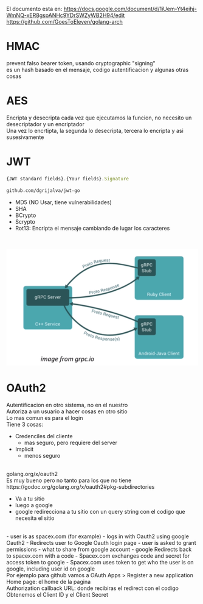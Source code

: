 El documento esta en:
https://docs.google.com/document/d/1iUem-Yt4eihj-WmNQ-xER8gspANHc9YDrSWZyWB2H94/edit
<br />
https://github.com/GoesToEleven/golang-arch

# HMAC
 prevent falso bearer token, usando cryptographic "signing"<br />
 es un hash basado en el mensaje, codigo autentificacion y algunas otras cosas

# AES
Encripta y desecripta cada vez que ejecutamos la funcion, no necesito un desecriptador y un encriptador<br />
Una vez lo encrtipta, la segunda lo desecripta, tercera lo encripta y asi susesivamente

 # JWT
```javascript
{JWT standard fields}.{Your fields}.Signature
```
```sh
github.com/dgrijalva/jwt-go
```

- MD5 (NO Usar, tiene vulnerabilidades)
- SHA
- BCrypto
- Scrypto
- Rot13: Encripta el mensaje cambiando de lugar los caracteres
<br />

![Events](../images/61.png)


# OAuth2
Autentificacion en otro sistema, no en el nuestro <br />
Autoriza a un usuario a hacer cosas en otro sitio<br />
Lo mas comun es para el login <br />
Tiene 3 cosas:
- Credenciles del cliente
    - mas seguro, pero requiere del server
- Implicit
    - menos seguro

<br />
golang.org/x/oauth2 <br/>
Es muy bueno pero no tanto para los que no tiene <br/>
https://godoc.org/golang.org/x/oauth2#pkg-subdirectories <br />

- Va a tu sitio
- luego a google
- google redirecciona a tu sitio con un query string con el codigo que necesita el sitio
<br />
- user is as spacex.com (for example)
    - logs in with Oauth2 using google Oauth2
    - Redirects user to Google Oauth login page
        - user is asked to grant permissions
        - what to share from google account
    - google Redirects back to spacex.com with a code
    - Spacex.com exchanges code and secret for access token to google
    - Spacex.com uses token to get who the user is on google, including user id on google
<br />
Por ejemplo para github vamos a OAuth Apps > Register a new application<br />
Home page: el home de la pagina <br />
Authorization callback URL: donde recibiras el redirect con el codigo <br />
Obtenemos el Client ID y el Client Secret